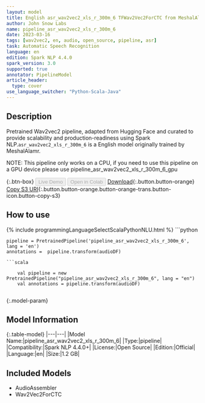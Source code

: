 ```yaml
---
layout: model
title: English asr_wav2vec2_xls_r_300m_6 TFWav2Vec2ForCTC from MeshalAlamr
author: John Snow Labs
name: pipeline_asr_wav2vec2_xls_r_300m_6
date: 2023-03-16
tags: [wav2vec2, en, audio, open_source, pipeline, asr]
task: Automatic Speech Recognition
language: en
edition: Spark NLP 4.4.0
spark_version: 3.0
supported: true
annotator: PipelineModel
article_header:
  type: cover
use_language_switcher: "Python-Scala-Java"
---
```


## Description

Pretrained Wav2vec2  pipeline, adapted from Hugging Face and curated to provide scalability and production-readiness using Spark NLP.`asr_wav2vec2_xls_r_300m_6` is a English model originally trained by MeshalAlamr.

NOTE: This pipeline only works on a CPU, if you need to use this pipeline on a GPU device please use pipeline_asr_wav2vec2_xls_r_300m_6_gpu

{:.btn-box}
<button class="button button-orange" disabled>Live Demo</button>
<button class="button button-orange" disabled>Open in Colab</button>
[Download](https://s3.amazonaws.com/auxdata.johnsnowlabs.com/public/models/pipeline_asr_wav2vec2_xls_r_300m_6_en_4.4.0_3.0_1678994339248.zip){:.button.button-orange}
[Copy S3 URI](s3://auxdata.johnsnowlabs.com/public/models/pipeline_asr_wav2vec2_xls_r_300m_6_en_4.4.0_3.0_1678994339248.zip){:.button.button-orange.button-orange-trans.button-icon.button-copy-s3}

## How to use



<div class="tabs-box" markdown="1">
{% include programmingLanguageSelectScalaPythonNLU.html %}
```python

    pipeline = PretrainedPipeline('pipeline_asr_wav2vec2_xls_r_300m_6', lang = 'en')
    annotations =  pipeline.transform(audioDF)
    
```
```scala

    val pipeline = new PretrainedPipeline("pipeline_asr_wav2vec2_xls_r_300m_6", lang = "en")
    val annotations = pipeline.transform(audioDF)
    
```
</div>

{:.model-param}
## Model Information

{:.table-model}
|---|---|
|Model Name:|pipeline_asr_wav2vec2_xls_r_300m_6|
|Type:|pipeline|
|Compatibility:|Spark NLP 4.4.0+|
|License:|Open Source|
|Edition:|Official|
|Language:|en|
|Size:|1.2 GB|

## Included Models

- AudioAssembler
- Wav2Vec2ForCTC
